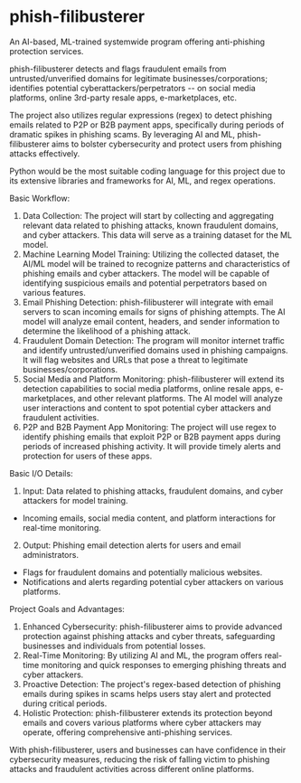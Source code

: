 # phish-filibusterer

An AI-based, ML-trained systemwide program offering anti-phishing protection services. 

phish-filibusterer detects and flags fraudulent emails from untrusted/unverified domains for legitimate businesses/corporations; identifies potential cyberattackers/perpetrators -- on social media platforms, online 3rd-party resale apps, e-marketplaces, etc.

The project also utilizes regular expressions (regex) to detect phishing emails related to P2P or B2B payment apps, specifically during periods of dramatic spikes in phishing scams. By leveraging AI and ML, phish-filibusterer aims to bolster cybersecurity and protect users from phishing attacks effectively.


Python would be the most suitable coding language for this project due to its extensive libraries and frameworks for AI, ML, and regex operations.


Basic Workflow:
1. Data Collection: The project will start by collecting and aggregating relevant data related to phishing attacks, known fraudulent domains, and cyber attackers. This data will serve as a training dataset for the ML model.
2. Machine Learning Model Training: Utilizing the collected dataset, the AI/ML model will be trained to recognize patterns and characteristics of phishing emails and cyber attackers. The model will be capable of identifying suspicious emails and potential perpetrators based on various features.
3. Email Phishing Detection: phish-filibusterer will integrate with email servers to scan incoming emails for signs of phishing attempts. The AI model will analyze email content, headers, and sender information to determine the likelihood of a phishing attack.
4. Fraudulent Domain Detection: The program will monitor internet traffic and identify untrusted/unverified domains used in phishing campaigns. It will flag websites and URLs that pose a threat to legitimate businesses/corporations.
5. Social Media and Platform Monitoring: phish-filibusterer will extend its detection capabilities to social media platforms, online resale apps, e-marketplaces, and other relevant platforms. The AI model will analyze user interactions and content to spot potential cyber attackers and fraudulent activities.
6. P2P and B2B Payment App Monitoring: The project will use regex to identify phishing emails that exploit P2P or B2B payment apps during periods of increased phishing activity. It will provide timely alerts and protection for users of these apps.


Basic I/O Details:
1. Input: Data related to phishing attacks, fraudulent domains, and cyber attackers for model training.
- Incoming emails, social media content, and platform interactions for real-time monitoring.
2. Output: Phishing email detection alerts for users and email administrators.
- Flags for fraudulent domains and potentially malicious websites.
- Notifications and alerts regarding potential cyber attackers on various platforms.


Project Goals and Advantages:
1. Enhanced Cybersecurity: phish-filibusterer aims to provide advanced protection against phishing attacks and cyber threats, safeguarding businesses and individuals from potential losses.
2. Real-Time Monitoring: By utilizing AI and ML, the program offers real-time monitoring and quick responses to emerging phishing threats and cyber attackers.
3. Proactive Detection: The project's regex-based detection of phishing emails during spikes in scams helps users stay alert and protected during critical periods.
4. Holistic Protection: phish-filibusterer extends its protection beyond emails and covers various platforms where cyber attackers may operate, offering comprehensive anti-phishing services.


With phish-filibusterer, users and businesses can have confidence in their cybersecurity measures, reducing the risk of falling victim to phishing attacks and fraudulent activities across different online platforms.
